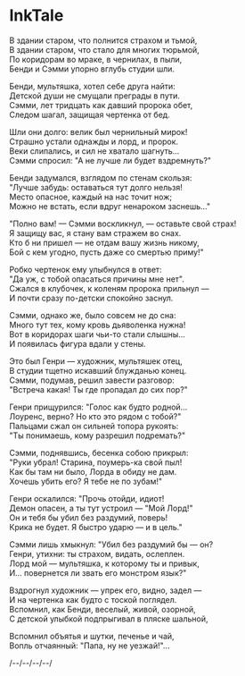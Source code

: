 # InkTale
В здании старом, что полнится страхом и тьмой,  
В здании старом, что стало для многих тюрьмой,  
По коридорам во мраке, в чернилах, в пыли,  
Бенди и Сэмми упорно вглубь студии шли.

Бенди, мультяшка, хотел себе друга найти:  
Детской души не смущали преграды в пути.  
Сэмми, лет тридцать как давший пророка обет,  
Следом шагал, защищая чертенка от бед.

Шли они долго: велик был чернильный мирок!  
Страшно устали однажды и лорд, и пророк.  
Веки слипались, и сил не хватало шагнуть...  
Сэмми спросил: "А не лучше ли будет вздремнуть?"

Бенди задумался, взглядом по стенам скользя:  
"Лучше забудь: оставаться тут долго нельзя!  
Место опасное, каждый на нас точит нож;  
Можно не встать, если вдруг ненароком заснешь..."

"Полно вам! — Сэмми воскликнул, — оставьте свой страх!  
Я защищу вас, я стану вам стражем во снах.  
Кто б ни пришел — не отдам вашу жизнь никому,   
Бой с кем угодно, пусть даже со смертью приму!"

Робко чертенок ему улыбнулся в ответ:  
"Да уж, с тобой опасаться причины мне нет".  
Сжался в клубочек, к коленям пророка прильнул —  
И почти сразу по-детски спокойно заснул.

Сэмми, однако же, было совсем не до сна:  
Много тут тех, кому кровь дьяволенка нужна!  
Вот в коридорах шаги чьи-то стали слышны...  
И появилась фигура вдали у стены.

Это был Генри — художник, мультяшек отец,  
В студии тщетно искавший блужданью конец.  
Сэмми, подумав, решил завести разговор:  
"Встреча какая! Ты где пропадал до сих пор?"

Генри прищурился: "Голос как будто родной...  
Лоуренс, верно? Но кто это рядом с тобой?"  
Пальцами сжал он сильней топора рукоять:  
"Ты понимаешь, кому разрешил подремать?"

Сэмми, поднявшись, бесенка собою прикрыл:  
"Руки убрал! Старина, поумерь-ка свой пыл!  
Как бы там ни было, Лорда в обиду не дам.  
Хочешь убить его? Я тебе не по зубам!"

Генри оскалился: "Прочь отойди, идиот!  
Демон опасен, а ты тут устроил — "Мой Лорд!"  
Он и тебя бы убил без раздумий, поверь!  
Крика не будет. Я быстро ударю — и в цель."

Сэмми лишь хмыкнул: "Убил без раздумий бы — он?  
Генри, утихни: ты страхом, видать, ослеплен.  
Лорд мой — мультяшка, к которому ты и привык,  
И... повернется ли звать его монстром язык?"

Вздрогнул художник — упрек его, видно, задел —   
И на чертенка как будто с тоской поглядел.   
Вспомнил, как Бенди, веселый, живой, озорной,  
С детской улыбкой подпрыгивал в пляске шальной,

Вспомнил объятья и шутки, печенье и чай,  
Вопль отчаянный: "Папа, ну не уезжай!"...

/--/--/--/--/

